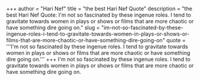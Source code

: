 +++
author = "Hari Nef"
title = "the best Hari Nef Quote"
description = "the best Hari Nef Quote: I'm not so fascinated by these ingenue roles. I tend to gravitate towards women in plays or shows or films that are more chaotic or have something dire going on."
slug = "im-not-so-fascinated-by-these-ingenue-roles-i-tend-to-gravitate-towards-women-in-plays-or-shows-or-films-that-are-more-chaotic-or-have-something-dire-going-on"
quote = '''I'm not so fascinated by these ingenue roles. I tend to gravitate towards women in plays or shows or films that are more chaotic or have something dire going on.'''
+++
I'm not so fascinated by these ingenue roles. I tend to gravitate towards women in plays or shows or films that are more chaotic or have something dire going on.
